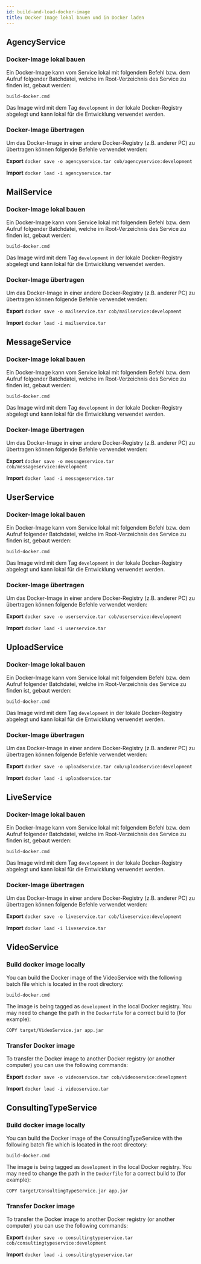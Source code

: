 ```yaml
---
id: build-and-load-docker-image
title: Docker Image lokal bauen und in Docker laden
---
```

## AgencyService
### Docker-Image lokal bauen
Ein Docker-Image kann vom Service lokal mit folgendem Befehl bzw. dem Aufruf folgender Batchdatei, welche im Root-Verzeichnis des Service zu finden ist, gebaut werden:

`build-docker.cmd`

Das Image wird mit dem Tag `development` in der lokale Docker-Registry abgelegt und kann lokal für die Entwicklung verwendet werden.

### Docker-Image übertragen
Um das Docker-Image in einer andere Docker-Registry (z.B. anderer PC) zu übertragen können folgende Befehle verwendet werden:

**Export**
`docker save -o agencyservice.tar cob/agencyservice:development`

**Import**
`docker load -i agencyservice.tar`

## MailService
### Docker-Image lokal bauen
Ein Docker-Image kann vom Service lokal mit folgendem Befehl bzw. dem Aufruf folgender Batchdatei, welche im Root-Verzeichnis des Service zu finden ist, gebaut werden:

`build-docker.cmd`

Das Image wird mit dem Tag `development` in der lokale Docker-Registry abgelegt und kann lokal für die Entwicklung verwendet werden.

### Docker-Image übertragen
Um das Docker-Image in einer andere Docker-Registry (z.B. anderer PC) zu übertragen können folgende Befehle verwendet werden:

**Export**
`docker save -o mailservice.tar cob/mailservice:development`

**Import**
`docker load -i mailservice.tar`

## MessageService
### Docker-Image lokal bauen
Ein Docker-Image kann vom Service lokal mit folgendem Befehl bzw. dem Aufruf folgender Batchdatei, welche im Root-Verzeichnis des Service zu finden ist, gebaut werden:

`build-docker.cmd`

Das Image wird mit dem Tag `development` in der lokale Docker-Registry abgelegt und kann lokal für die Entwicklung verwendet werden.

### Docker-Image übertragen
Um das Docker-Image in einer andere Docker-Registry (z.B. anderer PC) zu übertragen können folgende Befehle verwendet werden:

**Export**
`docker save -o messageservice.tar cob/messageservice:development`

**Import**
`docker load -i messageservice.tar`

## UserService
### Docker-Image lokal bauen
Ein Docker-Image kann vom Service lokal mit folgendem Befehl bzw. dem Aufruf folgender Batchdatei, welche im Root-Verzeichnis des Service zu finden ist, gebaut werden:

`build-docker.cmd`

Das Image wird mit dem Tag `development` in der lokale Docker-Registry abgelegt und kann lokal für die Entwicklung verwendet werden.

### Docker-Image übertragen
Um das Docker-Image in einer andere Docker-Registry (z.B. anderer PC) zu übertragen können folgende Befehle verwendet werden:

**Export**
`docker save -o userservice.tar cob/userservice:development`

**Import**
`docker load -i userservice.tar`

## UploadService
### Docker-Image lokal bauen
Ein Docker-Image kann vom Service lokal mit folgendem Befehl bzw. dem Aufruf folgender Batchdatei, welche im Root-Verzeichnis des Service zu finden ist, gebaut werden:

`build-docker.cmd`

Das Image wird mit dem Tag `development` in der lokale Docker-Registry abgelegt und kann lokal für die Entwicklung verwendet werden.

### Docker-Image übertragen
Um das Docker-Image in einer andere Docker-Registry (z.B. anderer PC) zu übertragen können folgende Befehle verwendet werden:

**Export**
`docker save -o uploadservice.tar cob/uploadservice:development`

**Import**
`docker load -i uploadservice.tar`

## LiveService
### Docker-Image lokal bauen
Ein Docker-Image kann vom Service lokal mit folgendem Befehl bzw. dem Aufruf folgender Batchdatei, welche im Root-Verzeichnis des Service zu finden ist, gebaut werden:

`build-docker.cmd`

Das Image wird mit dem Tag `development` in der lokale Docker-Registry abgelegt und kann lokal für die Entwicklung verwendet werden.

### Docker-Image übertragen
Um das Docker-Image in einer andere Docker-Registry (z.B. anderer PC) zu übertragen können folgende Befehle verwendet werden:

**Export**
`docker save -o liveservice.tar cob/liveservice:development`

**Import**
`docker load -i liveservice.tar`

## VideoService
### Build docker image locally
You can build the Docker image of the VideoService with the following batch file which is located in the root directory:

`build-docker.cmd`

The image is being tagged as `development` in the local Docker registry. You may need to change the path in the `Dockerfile` for a correct build to (for example):

`COPY target/VideoService.jar app.jar`

### Transfer Docker image
To transfer the Docker image to another Docker registry (or another computer) you can use the following commands:

**Export**
`docker save -o videoservice.tar cob/videoservice:development`

**Import**
`docker load -i videoservice.tar`

## ConsultingTypeService
### Build docker image locally
You can build the Docker image of the ConsultingTypeService with the following batch file which is located in the root directory:

`build-docker.cmd`

The image is being tagged as `development` in the local Docker registry. You may need to change the path in the `Dockerfile` for a correct build to (for example):

`COPY target/ConsultingTypeService.jar app.jar`

### Transfer Docker image
To transfer the Docker image to another Docker registry (or another computer) you can use the following commands:

**Export**
`docker save -o consultingtypeservice.tar cob/consultingtypeservice:development`

**Import**
`docker load -i consultingtypeservice.tar`